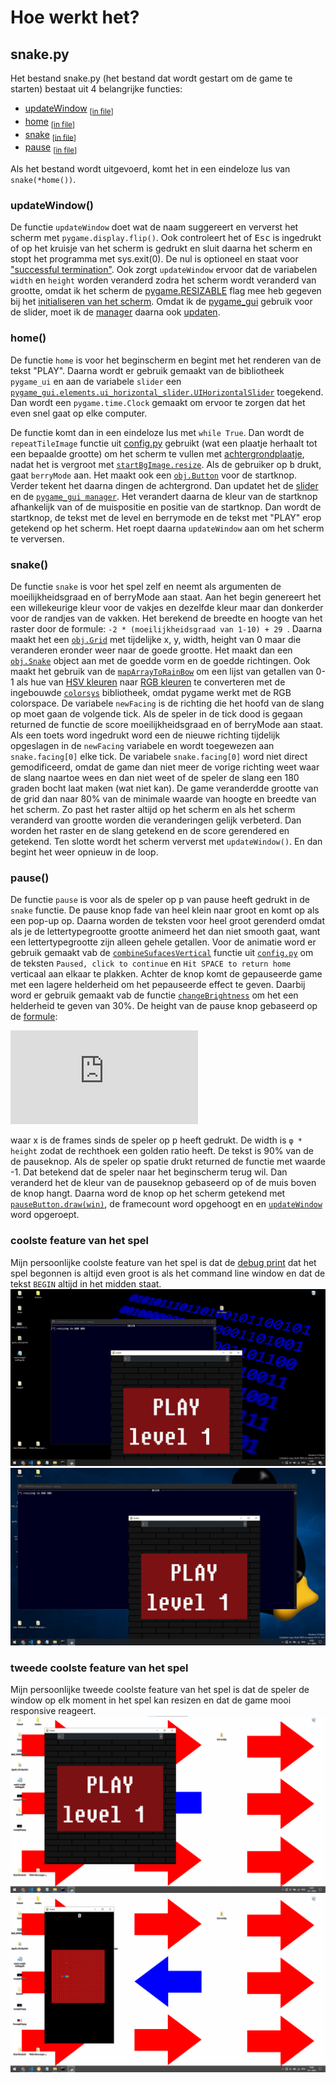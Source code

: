 # Hoe werkt het?

## snake.py
Het bestand snake.py (het bestand dat wordt gestart om de game te starten) bestaat uit 4 belangrijke functies:
 - [updateWindow](README.nl.md#L12) <sub>\[[in file](snake.py#L40)\]</sub>
 - [home](README.nl.md#L15) <sub>\[[in file](snake.py#L71)\]</sub>
 - [snake](README.nl.md#L20) <sub>\[[in file](snake.py#L148)\]</sub>
 - [pause](README.nl.md#L23) <sub>\[[in file](snake.py#L224)\]</sub>

Als het bestand wordt uitgevoerd, komt het in een eindeloze lus van `snake(*home())`.

### updateWindow()
De functie `updateWindow` doet wat de naam suggereert en ververst het scherm met `pygame.display.flip()`. Ook controleert het of <kbd>Esc</kbd> is ingedrukt of op het kruisje van het scherm is gedrukt en sluit daarna het scherm en stopt het programma met sys.exit(0). De nul is optioneel en staat voor ["successful termination"](https://docs.python.org/3/library/sys.html#sys.exit). Ook zorgt `updateWindow` ervoor dat de variabelen `width` en `height` worden veranderd zodra het scherm wordt veranderd van grootte, omdat ik het scherm de [pygame.RESIZABLE](http://www.pygame.org/docs/ref/display.html#pygame.display.set_mode) flag mee heb gegeven bij het [initialiseren van het scherm](https://github.com/Wouterr0/Snake/blob/master/snake.py#L35). Omdat ik de [pygame_gui](https://github.com/MyreMylar/pygame_gui) gebruik voor de slider, moet ik de [manager](https://pygame-gui.readthedocs.io/en/latest/pygame_gui.html#pygame_gui.ui_manager.UIManager) daarna ook [updaten](https://pygame-gui.readthedocs.io/en/latest/pygame_gui.html#pygame_gui.ui_manager.UIManager.update).

### home()
De functie `home` is voor het beginscherm en begint met het renderen van de tekst "PLAY". Daarna wordt er gebruik gemaakt van de bibliotheek `pygame_ui` en aan de variabele `slider` een [`pygame_gui.elements.ui_horizontal_slider.UIHorizontalSlider`](https://pygame-gui.readthedocs.io/en/latest/pygame_gui.elements.html#module-pygame_gui.elements.ui_horizontal_slider) toegekend. Dan wordt een `pygame.time.Clock` gemaakt om ervoor te zorgen dat het even snel gaat op elke computer.

De functie komt dan in een eindeloze lus met `while True`. Dan wordt de `repeatTileImage` functie uit [config.py](./config.py#L33) gebruikt (wat een plaatje herhaalt tot een bepaalde grootte) om het scherm te vullen met [achtergrondplaatje](assets/brick.png), nadat het is vergroot met [`startBgImage.resize`](https://pillow.readthedocs.io/en/3.1.x/reference/Image.html#PIL.Image.Image.resize). Als de gebruiker op <kbd>b</kbd> drukt, gaat `berryMode` aan. Het maakt ook een [`obj.Button`](objects.py#L182) voor de startknop. Verder tekent het daarna dingen de achtergrond. Dan updatet het de [slider](https://pygame-gui.readthedocs.io/en/latest/pygame_gui.elements.html#module-pygame_gui.elements.ui_horizontal_slider) en de [`pygame_gui manager`](https://pygame-gui.readthedocs.io/en/latest/pygame_gui.html#pygame_gui.ui_manager.UIManager). Het verandert daarna de kleur van de startknop afhankelijk van of de muispositie en positie van de startknop. Dan wordt de startknop, de tekst met de level en berrymode en de tekst met "PLAY" erop getekend op het scherm. Het roept daarna `updateWindow` aan om het scherm te verversen.

### snake()
De functie `snake` is voor het spel zelf en neemt als argumenten de moeilijkheidsgraad en of berryMode aan staat. Aan het begin genereert het een willekeurige kleur voor de vakjes en dezelfde kleur maar dan donkerder voor de randjes van de vakken. Het berekend de breedte en hoogte van het raster door de formule: `-2 * (moeilijkheidsgraad van 1-10) + 29 `. Daarna maakt het een [`obj.Grid`](objects.py#L31) met tijdelijke x, y, width, height van 0 maar die veranderen eronder weer naar de goede grootte. Het maakt dan een [`obj.Snake`](objects.py#L92) object aan met de goedde vorm en de goedde richtingen. Ook maakt het gebruik van de [`mapArrayToRainBow`](config.py#L54) om een lijst van getallen van 0-1 als hue van [HSV kleuren](https://en.wikipedia.org/wiki/HSL_and_HSV) naar [RGB kleuren](https://en.wikipedia.org/wiki/RGB_color_model) te converteren met de ingebouwde [`colorsys`](https://docs.python.org/3.8/library/colorsys.html) bibliotheek, omdat pygame werkt met de RGB colorspace. De variabele `newFacing` is de richting die het hoofd van de slang op moet gaan de volgende tick. Als de speler in de tick dood is gegaan returned de functie de score moeilijkheidsgraad en of berryMode aan staat. Als een toets word ingedrukt word een de nieuwe richting tijdelijk opgeslagen in de `newFacing` variabele en wordt toegewezen aan `snake.facing[0]` elke tick. De variabele `snake.facing[0]` word niet direct gemodificeerd, omdat de game dan niet meer de vorige richting weet waar de slang naartoe wees en dan niet weet of de speler de slang een 180 graden bocht laat maken (wat niet kan). De game veranderdde grootte van de grid dan naar 80% van de minimale waarde van hoogte en breedte van het scherm. Zo past het raster altijd op het scherm en als het scherm veranderd van grootte worden die veranderingen gelijk verbeterd. Dan worden het raster en de slang getekend en de score gerendered en getekend. Ten slotte wordt het scherm ververst met `updateWindow()`. En dan begint het weer opnieuw in de loop.

### pause()
De functie `pause` is voor als de speler op <kbd>p</kbd> van pause heeft gedrukt in de `snake` functie. De pause knop fade van heel klein naar groot en komt op als een pop-up op. Daarna worden de teksten voor heel groot gerenderd omdat als je de lettertypegrootte grootte animeerd het dan niet smooth gaat, want een lettertypegrootte zijn alleen gehele getallen. Voor de animatie word er gebruik gemaakt vab de [`combineSufacesVertical`](config.py#L25) functie uit [`config.py`](config.py) om de teksten `Paused, click to continue` en `Hit SPACE to return home` verticaal aan elkaar te plakken. Achter de knop komt de gepauseerde game met een lagere helderheid om het pepauseerde effect te geven. Daarbij word er gebruik gemaakt vab de functie [`changeBrightness`](config.py#L22) om het een helderheid te geven van 30%. De height van de pause knop gebaseerd op de [formule](https://www.desmos.com/calculator/xwd1igu7zd):

![equation](http://latex.codecogs.com/gif.latex?hoogte%3d50%5csin%5cleft%28%5cfrac%7bx%7d%7b10%7d%5cright%29%5ccdot1.03%5e%7b-x%7d%2b%5cleft%28100-1000%5cfrac%7b1%7d%7b2x%7d%5cright%29%5cleft%5c%7bx%3e0%5cright%5c%7d%5cleft%5c%7by%3e0%5cright%5c%7d1)

waar x is de frames sinds de speler op <kbd>p</kbd> heeft gedrukt. De width is `φ * height` zodat de rechthoek een golden ratio heeft. De tekst is 90% van de de pauseknop. Als de speler op spatie drukt returned de functie met waarde -1. Dat betekend dat de speler naar het beginscherm terug wil. Dan veranderd het de kleur van de pauseknop gebaseerd op of de muis boven de knop hangt. Daarna word de knop op het scherm getekend met [`pauseButton.draw(win)`](snake.py#L282), de framecount word opgehoogt en en [`updateWindow`](snake.py#L40) word opgeroept.

### coolste feature van het spel
Mijn persoonlijke coolste feature van het spel is dat de [debug print](snake.py#L32) dat het spel begonnen is altijd even groot is als het command line window en dat de tekst `BEGIN` altijd in het midden staat.
![example1](reference_images/example1.png)
![example2](reference_images/example2.png)

### tweede coolste feature van het spel
Mijn persoonlijke tweede coolste feature van het spel is dat de speler de window op elk moment in het spel kan resizen en dat de game mooi responsive reageert.
![2example1](reference_images/2example1.png)
![2example2](reference_images/2example2.png)
